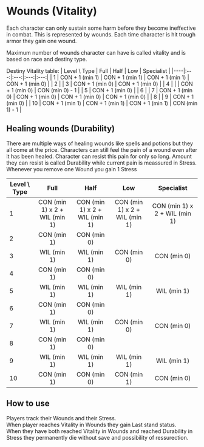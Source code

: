 # Wounds (Vitality)

Each character can only sustain some harm before they become ineffective in combat. This is represented by wounds. Each time character is hit trough armor they gain one wound.  

Maximum number of wounds character can have is called vitality and is based on race and destiny type.

Destiny Vitality table:
| Level \\ Type | Full | Half | Low | Specialist |
|----|:---:|:---:|:---:|:---:|
|  1 | CON + 1 (min 1) | CON + 1 (min 1) | CON + 1 (min 1) | CON + 1 (min 0) |
|  2 |
|  3 | CON + 1 (min 0) | CON + 1 (min 0) |
|  4 |  |  | CON + 1 (min 0) | CON (min 0) - 1 |
|  5 | CON + 1 (min 0) |
|  6 |
|  7 | CON + 1 (min 0) | CON + 1 (min 0) | CON + 1 (min 0) | CON + 1 (min 0) |
|  8 |
|  9 | CON + 1 (min 0) |
| 10 | CON + 1 (min 1) | CON + 1 (min 1) |  CON + 1 (min 1) | CON (min 1) - 1 |

## Healing wounds (Durability)

There are multiple ways of healing wounds like spells and potions but they all come at the price. Characters can still feel the pain of a wound even after it has been healed. Character can resist this pain for only so long. Amount they can resist is called Durability while current pain is meassured in Stress. Whenever you remove one Wound you gain 1 Stress

| Level \\ Type | Full | Half | Low | Specialist |
|----|:---:|:---:|:---:|:---:|
|  1 | CON (min 1) x 2 + WIL (min 1) | CON (min 1) x 2 + WIL (min 1) | CON (min 1) x 2 + WIL (min 1) | CON (min 1) x 2 + WIL (min 1) |
|  2 | CON (min 1) | CON (min 0) |
|  3 | WIL (min 1) | WIL (min 1) | CON (min 0) | CON (min 0) |
|  4 | CON (min 1) | CON (min 0) |
|  5 | WIL (min 1) | WIL (min 1) | WIL (min 1) | WIL (min 1) |
|  6 | CON (min 1) | CON (min 0) |
|  7 | WIL (min 1) | WIL (min 1) | CON (min 0) | CON (min 0) |
|  8 | CON (min 1) | CON (min 0) |
|  9 | WIL (min 1) | WIL (min 1) | WIL (min 1) | WIL (min 1) |
| 10 | CON (min 1) | CON (min 0) | CON (min 1) | CON (min 0) |

## How to use

Players track their Wounds and their Stress.  
When player reaches Vitality in Wounds they gain Last stand status.  
When they have both reached Vitality in Wounds and reached Durability in Stress they permanently die without save and possibility of ressurection.